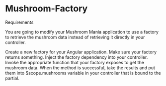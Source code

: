 # Mushroom-Factory
Requirements

You are going to modify your Mushroom Mania application to use a factory to retrieve the mushroom data instead of retrieving it directly in your controller.

Create a new factory for your Angular application. Make sure your factory returns something.
Inject the factory dependency into your controller.
Invoke the appropriate function that your factory exposes to get the mushroom data.
When the method is successful, take the results and put them into $scope.mushrooms variable in your controller that is bound to the partial.